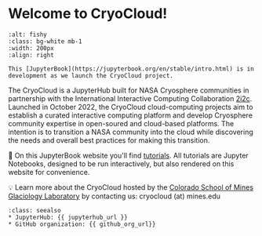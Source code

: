 # Welcome to CryoCloud!
```{image} img/MinesLogos/stacked_white.png
:alt: fishy
:class: bg-white mb-1
:width: 200px
:align: right
```

```{Note}
This [JupyterBook](https://jupyterbook.org/en/stable/intro.html) is in development as we launch the CryoCloud project.
```
The CryoCloud is a JupyterHub built for NASA Cryosphere communities in partnership with the International Interactive Computing Collaboration [2i2c](https://2i2c.org/). Launched in October 2022, the CryoCloud cloud-computing projects aim to establish a curated interactive computing platform and develop Cryosphere community expertise in open-soured and cloud-based platforms. The intention is to transition a NASA community into the cloud while discovering the needs and overall best practices for making this transition.

📖 On this JupyterBook website you'll find [tutorials](tutorials/index). All tutorials are Jupyter Notebooks, designed to be run interactively, but also rendered on this website for convenience.

💡 Learn more about the CryoCloud hosted by the [Colorado School of Mines Glaciology Laboratory](https://glaciology.mines.edu/) by contacting us: cryocloud (at) mines.edu


```{admonition} Quick links for the event
:class: seealso
* JupyterHub: {{ jupyterhub_url }}
* GitHub organization: {{ github_org_url}}
```
